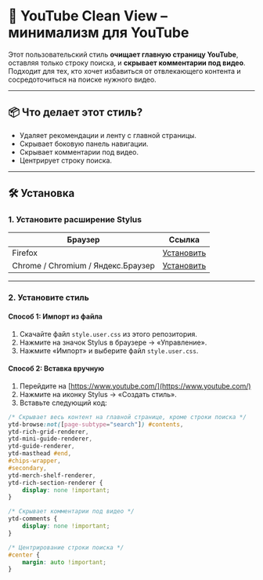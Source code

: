 # 🎯 YouTube Clean View – минимализм для YouTube

Этот пользовательский стиль **очищает главную страницу YouTube**, оставляя только строку поиска, и **скрывает комментарии под видео**. Подходит для тех, кто хочет избавиться от отвлекающего контента и сосредоточиться на поиске нужного видео.

---

## 📦 Что делает этот стиль?

- Удаляет рекомендации и ленту с главной страницы.
- Скрывает боковую панель навигации.
- Скрывает комментарии под видео.
- Центрирует строку поиска.

---

## 🛠 Установка

### 1. Установите расширение Stylus

| Браузер | Ссылка |
|--------|--------|
| Firefox | [Установить](https://addons.mozilla.org/firefox/addon/styl-us/) |
| Chrome / Chromium / Яндекс.Браузер | [Установить](https://chrome.google.com/webstore/detail/stylus/clngdbkpkpeebahjckkjfobafhncgmne) |

---

### 2. Установите стиль

#### Способ 1: Импорт из файла

1. Скачайте файл `style.user.css` из этого репозитория.
2. Нажмите на значок Stylus в браузере → «Управление».
3. Нажмите «Импорт» и выберите файл `style.user.css`.

#### Способ 2: Вставка вручную

1. Перейдите на [https://www.youtube.com/](https://www.youtube.com/)
2. Нажмите на иконку Stylus → «Создать стиль».
3. Вставьте следующий код:

```css
/* Скрывает весь контент на главной странице, кроме строки поиска */
ytd-browse:not([page-subtype="search"]) #contents,
ytd-rich-grid-renderer,
ytd-mini-guide-renderer,
ytd-guide-renderer,
ytd-masthead #end,
#chips-wrapper,
#secondary,
ytd-merch-shelf-renderer,
ytd-rich-section-renderer {
    display: none !important;
}

/* Скрывает комментарии под видео */
ytd-comments {
    display: none !important;
}

/* Центрирование строки поиска */
#center {
    margin: auto !important;
}

